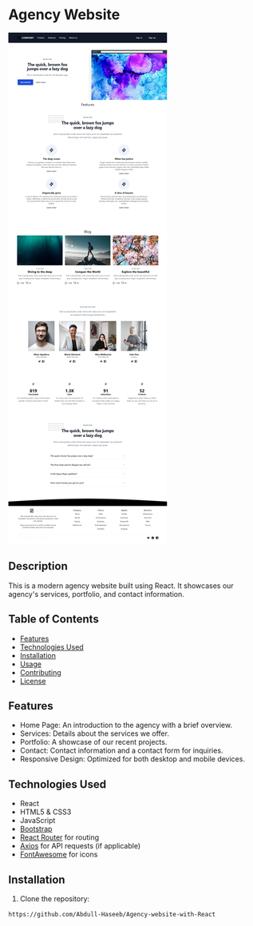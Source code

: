 # Agency Website

![Website Preview](preview.png)

## Description

This is a modern agency website built using React. It showcases our agency's services, portfolio, and contact information.

## Table of Contents

- [Features](#features)
- [Technologies Used](#technologies-used)
- [Installation](#installation)
- [Usage](#usage)
- [Contributing](#contributing)
- [License](#license)

## Features

- Home Page: An introduction to the agency with a brief overview.
- Services: Details about the services we offer.
- Portfolio: A showcase of our recent projects.
- Contact: Contact information and a contact form for inquiries.
- Responsive Design: Optimized for both desktop and mobile devices.

## Technologies Used

- React
- HTML5 & CSS3
- JavaScript
- [Bootstrap](https://getbootstrap.com/)
- [React Router](https://reactrouter.com/) for routing
- [Axios](https://axios-http.com/) for API requests (if applicable)
- [FontAwesome](https://fontawesome.com/) for icons

## Installation

1. Clone the repository:

```bash
https://github.com/Abdull-Haseeb/Agency-website-with-React
```
